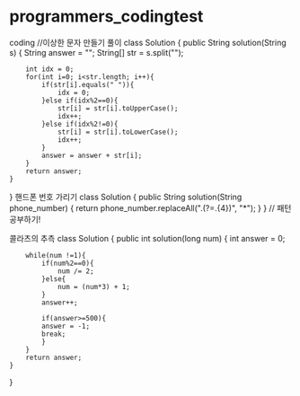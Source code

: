 # programmers_codingtest
coding
//이상한 문자 만들기 풀이
class Solution {
    public String solution(String s) {
        String answer = "";
        String[] str = s.split("");
        
        int idx = 0;
        for(int i=0; i<str.length; i++){
            if(str[i].equals(" ")){
                idx = 0;
            }else if(idx%2==0){
                str[i] = str[i].toUpperCase();
                idx++;
            }else if(idx%2!=0){
                str[i] = str[i].toLowerCase();
                idx++;
            }
            answer = answer + str[i];
        }
        return answer;
    }
}
핸드폰 번호 가리기
class Solution {
  public String solution(String phone_number) {
    return phone_number.replaceAll(".(?=.{4})", "*");
  }
}
// 패턴공부하기!

콜라츠의 추측
class Solution {
    public int solution(long num) {
        int answer = 0;
        
        while(num !=1){
            if(num%2==0){
                num /= 2;
            }else{
                num = (num*3) + 1;
            }
            answer++;
            
            if(answer>=500){
            answer = -1;
            break;
            }
        }
        return answer;
    }
}
